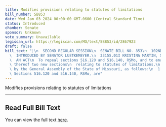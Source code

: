 ```yaml
---
title: Modifies provisions relating to statutes of limitations
bill_number: SB853
date: Wed Jan 03 2024 00:00:00 GMT-0600 (Central Standard Time)
status: Introduced
chamber: Senate
sponsor: Unknown
vote_summary: Unavailable
legiscan_url: https://legiscan.com/MO/text/SB853/id/2867923
draft: false
bill_text: "|\n  SECOND REGULAR SESSION\n  SENATE BILL NO. 853\n  102ND GENERA L ASSEMBLY\n\
  \  INTRODUCED BY SENATOR LUETKEMEYER.\n  3315S.01I KRISTINA MARTIN, Secretary\n\
  \  AN ACT\n  To repeal sections 516.120 and 516.140, RSMo, and to enact in lieu\
  \ thereof two new sections\n  relating to statutes of limitations.\n  Be it enacted\
  \ by the General Assembly of the State of Missouri, as follows:\n  1 Section A.\
  \ Sections 516.120 and 516.140, RSMo, are"
---
```

Modifies provisions relating to statutes of limitations

---

## Read Full Bill Text

You can view the full text [here](https://legiscan.com/MO/text/SB853/id/2867923).
